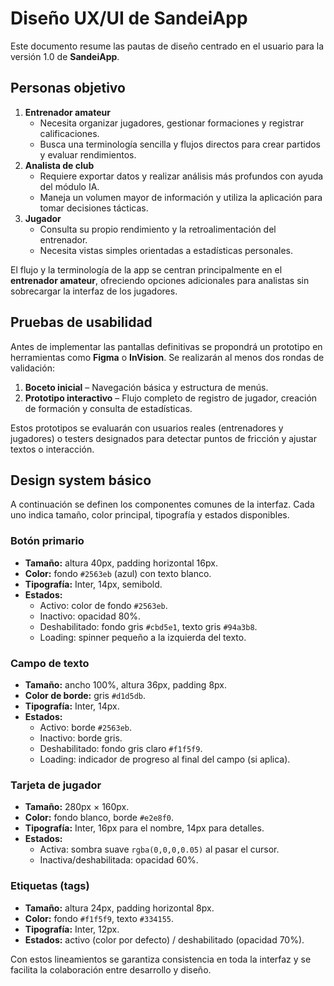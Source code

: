 # Diseño UX/UI de SandeiApp

Este documento resume las pautas de diseño centrado en el usuario para la versión 1.0 de **SandeiApp**.

## Personas objetivo

1. **Entrenador amateur**
   - Necesita organizar jugadores, gestionar formaciones y registrar calificaciones.
   - Busca una terminología sencilla y flujos directos para crear partidos y evaluar rendimientos.
2. **Analista de club**
   - Requiere exportar datos y realizar análisis más profundos con ayuda del módulo IA.
   - Maneja un volumen mayor de información y utiliza la aplicación para tomar decisiones tácticas.
3. **Jugador**
   - Consulta su propio rendimiento y la retroalimentación del entrenador.
   - Necesita vistas simples orientadas a estadísticas personales.

El flujo y la terminología de la app se centran principalmente en el **entrenador amateur**, ofreciendo opciones adicionales para analistas sin sobrecargar la interfaz de los jugadores.

## Pruebas de usabilidad

Antes de implementar las pantallas definitivas se propondrá un prototipo en herramientas como **Figma** o **InVision**. Se realizarán al menos dos rondas de validación:

1. **Boceto inicial** – Navegación básica y estructura de menús.
2. **Prototipo interactivo** – Flujo completo de registro de jugador, creación de formación y consulta de estadísticas.

Estos prototipos se evaluarán con usuarios reales (entrenadores y jugadores) o testers designados para detectar puntos de fricción y ajustar textos o interacción.

## Design system básico

A continuación se definen los componentes comunes de la interfaz. Cada uno indica tamaño, color principal, tipografía y estados disponibles.

### Botón primario

- **Tamaño:** altura 40px, padding horizontal 16px.
- **Color:** fondo `#2563eb` (azul) con texto blanco.
- **Tipografía:** Inter, 14px, semibold.
- **Estados:**
  - Activo: color de fondo `#2563eb`.
  - Inactivo: opacidad 80%.
  - Deshabilitado: fondo gris `#cbd5e1`, texto gris `#94a3b8`.
  - Loading: spinner pequeño a la izquierda del texto.

### Campo de texto

- **Tamaño:** ancho 100%, altura 36px, padding 8px.
- **Color de borde:** gris `#d1d5db`.
- **Tipografía:** Inter, 14px.
- **Estados:**
  - Activo: borde `#2563eb`.
  - Inactivo: borde gris.
  - Deshabilitado: fondo gris claro `#f1f5f9`.
  - Loading: indicador de progreso al final del campo (si aplica).

### Tarjeta de jugador

- **Tamaño:** 280px × 160px.
- **Color:** fondo blanco, borde `#e2e8f0`.
- **Tipografía:** Inter, 16px para el nombre, 14px para detalles.
- **Estados:**
  - Activa: sombra suave `rgba(0,0,0,0.05)` al pasar el cursor.
  - Inactiva/deshabilitada: opacidad 60%.

### Etiquetas (tags)

- **Tamaño:** altura 24px, padding horizontal 8px.
- **Color:** fondo `#f1f5f9`, texto `#334155`.
- **Tipografía:** Inter, 12px.
- **Estados:** activo (color por defecto) / deshabilitado (opacidad 70%).

Con estos lineamientos se garantiza consistencia en toda la interfaz y se facilita la colaboración entre desarrollo y diseño.
